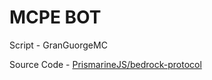# MCPE BOT

Script - GranGuorgeMC

Source Code - [PrismarineJS/bedrock-protocol](https://github.com/PrismarineJS/bedrock-protocol)

